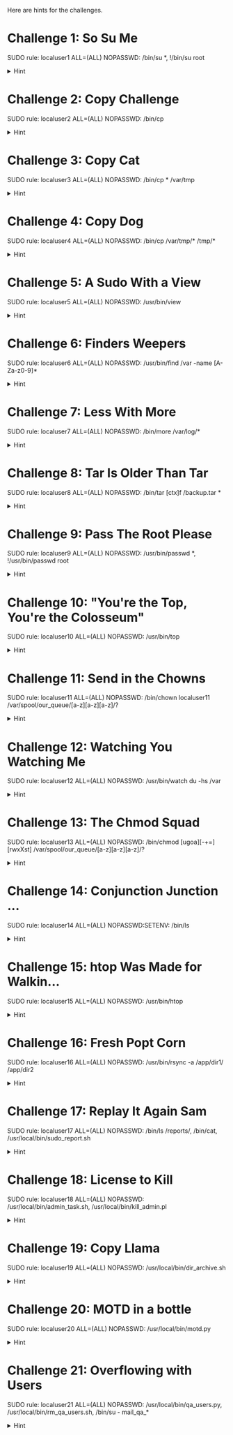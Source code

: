 Here are hints for the challenges.

# Challenge 1: So Su Me
SUDO rule: localuser1	ALL=(ALL) NOPASSWD: /bin/su *, !/bin/su root

<details>
  <summary>Hint</summary>
Does that ! do what the author of rule intended it to do?
</details>

# Challenge 2: Copy Challenge
SUDO rule: localuser2	ALL=(ALL) NOPASSWD: /bin/cp

<details>
  <summary>Hint</summary>
You can copy any file, including one you wrote, to anywhere on the system, including overwriting files already in place!
</details>

# Challenge 3: Copy Cat
SUDO rule: localuser3	ALL=(ALL) NOPASSWD: /bin/cp * /var/tmp

<details>
  <summary>Hint</summary>
Have you thought about what a symbolic link could do for you?
</details>

# Challenge 4: Copy Dog
SUDO rule: localuser4	ALL=(ALL) NOPASSWD: /bin/cp /var/tmp/* /tmp/*

<details>
  <summary>Hint</summary>
Try connecting the dots?
</details>

# Challenge 5: A Sudo With a View
SUDO rule: localuser5	ALL=(ALL) NOPASSWD: /usr/bin/view

<details>
  <summary>Hint</summary>
Read that man page again.
</details>

# Challenge 6: Finders Weepers
SUDO rule: localuser6	ALL=(ALL) NOPASSWD: /usr/bin/find /var -name [A-Za-z0-9]*

<details>
  <summary>Hint</summary>
Check those command line arguments for find again.
</details>

# Challenge 7: Less With More
SUDO rule: localuser7	ALL=(ALL) NOPASSWD: /bin/more /var/log/*

<details>
  <summary>Hint</summary>
Have you tried typing h?
</details>

# Challenge 8: Tar Is Older Than Tar
SUDO rule: localuser8	ALL=(ALL) NOPASSWD: /bin/tar [ctx]f /backup.tar *

<details>
  <summary>Hint</summary>
Run "pwd", and consider that for a moment.
</details>

# Challenge 9: Pass The Root Please
SUDO rule: localuser9	ALL=(ALL) NOPASSWD: /usr/bin/passwd *, !/usr/bin/passwd root

<details>
  <summary>Hint</summary>
Consider the ! and the *.
</details>

# Challenge 10: "You're the Top, You're the Colosseum"
SUDO rule: localuser10	ALL=(ALL) NOPASSWD: /usr/bin/top

<details>
  <summary>Hint</summary>
Re-read that top man page.
</details>

# Challenge 11: Send in the Chowns
SUDO rule: localuser11	ALL=(ALL) NOPASSWD: /bin/chown localuser11 /var/spool/our_queue/[a-z][a-z][a-z]/?

<details>
  <summary>Hint</summary>
Concentrate on the '?'.
</details>

# Challenge 12: Watching You Watching Me
SUDO rule: localuser12	ALL=(ALL) NOPASSWD: /usr/bin/watch du -hs /var

<details>
  <summary>Hint</summary>
Are you on the right *path*?
</details>

# Challenge 13: The Chmod Squad
SUDO rule: localuser13	ALL=(ALL) NOPASSWD: /bin/chmod [ugoa][-+=][rwxXst] /var/spool/our_queue/[a-z][a-z][a-z]/?

<details>
  <summary>Hint</summary>
Try re-reading the chmod man page.
</details>

# Challenge 14: Conjunction Junction ...
SUDO rule: localuser14	ALL=(ALL) NOPASSWD:SETENV: /bin/ls

<details>
  <summary>Hint</summary>
Look at sudo -l again, and read all the things.
</details>

# Challenge 15: htop Was Made for Walkin...
SUDO rule: localuser15	ALL=(ALL) NOPASSWD: /usr/bin/htop

<details>
  <summary>Hint</summary>
To find the right path, hit h and go through all the features.
</details>

# Challenge 16: Fresh Popt Corn
SUDO rule: localuser16	ALL=(ALL) NOPASSWD: /usr/bin/rsync -a /app/dir1/ /app/dir2

<details>
  <summary>Hint</summary>
Try ldd and re-read the man page.
</details>

# Challenge 17: Replay It Again Sam
SUDO rule: localuser17	ALL=(ALL) NOPASSWD: /bin/ls /reports/, /bin/cat, /usr/local/bin/sudo_report.sh

<details>
  <summary>Hint</summary>
This one is hard, but I have sed that before.
</details>

# Challenge 18: License to Kill
SUDO rule: localuser18	ALL=(ALL) NOPASSWD: /usr/local/bin/admin_task.sh, /usr/local/bin/kill_admin.pl

<details>
  <summary>Hint</summary>
Hmm... system() eh?
</details>

# Challenge 19: Copy Llama
SUDO rule: localuser19	ALL=(ALL) NOPASSWD: /usr/local/bin/dir_archive.sh

<details>
  <summary>Hint</summary>
$F <-- Hmm...
</details>

# Challenge 20: MOTD in a bottle
SUDO rule: localuser20	ALL=(ALL) NOPASSWD: /usr/local/bin/motd.py

<details>
  <summary>Hint</summary>
What's this dash e doing in here?
</details>

# Challenge 21: Overflowing with Users
SUDO rule: localuser21	ALL=(ALL) NOPASSWD: /usr/local/bin/qa_users.py, /usr/local/bin/rm_qa_users.sh, /bin/su - mail_qa_*

<details>
  <summary>Hint</summary>
This one is real hard, no hints for you!
</details>

